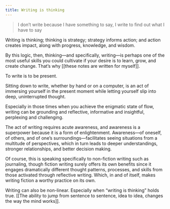 ```yaml
---
title: Writing is thinking
---
```

> I don’t write because I have something to say, I write to find out what I have to say  

Writing is thinking; thinking is strategy; strategy informs action; and action creates impact, along with progress, knowledge, and wisdom.

By this logic, then, thinking—and specifically, writing—is perhaps one of the most useful skills you could cultivate if your desire is to learn, grow, and create change. That’s why [[these notes are written for myself]].

To write is to be present.

Sitting down to write, whether by hand or on a computer, is an act of immersing yourself in the present moment while letting yourself slip into deep, uninterrupted thought.

Especially in those times when you achieve the enigmatic state of flow, writing can be grounding and reflective, informative and insightful, perplexing and challenging.

The act of writing requires acute awareness, and awareness is a superpower because it is a form of enlightenment. Awareness—of oneself, of others, and of one’s surroundings—facilitates seeing situations from a multitude of perspectives, which in turn leads to deeper understandings, stronger relationships, and better decision making.

Of course, this is speaking specifically to non-fiction writing such as journaling, though fiction writing surely offers its own benefits since it engages dramatically different thought patterns, processes, and skills from those activated through reflective writing. Which, in and of itself, makes writing fiction a worthy practice on its own.

Writing can also be non-linear. Especially when “writing is thinking” holds true. [[The ability to jump from sentence to sentence, idea to idea, changes the way the mind works]].
